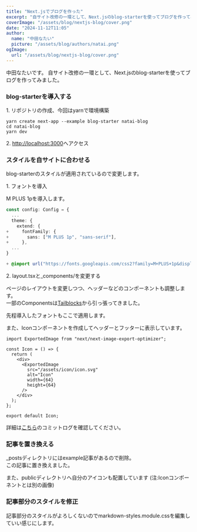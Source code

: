 ```yaml
---
title: "Next.jsでブログを作った"
excerpt: "自サイト改修の一環として、Next.jsのblog-starterを使ってブログを作ってみました。"
coverImage: "/assets/blog/nextjs-blog/cover.png"
date: "2024-11-12T11:05"
author:
  name: "中田なたい"
  picture: "/assets/blog/authors/natai.png"
ogImage:
  url: "/assets/blog/nextjs-blog/cover.png"
---
```


中田なたいです。
自サイト改修の一環として、Next.jsのblog-starterを使ってブログを作ってみました。

### blog-starterを導入する

1\. リポジトリの作成、今回はyarnで環境構築

```bash:shell
yarn create next-app --example blog-starter natai-blog
cd natai-blog
yarn dev
```

2\. [http://localhost:3000](http://localhost:3000)へアクセス

### スタイルを自サイトに合わせる

blog-starterのスタイルが適用されているので変更します。

1\. フォントを導入

M PLUS 1pを導入します。

```ts:tailwind.config.ts
const config: Config = {
  ...
  theme: {
    extend: {
+     fontFamily: {
+       sans: ["M PLUS 1p", "sans-serif"],
+     },
  ...
}
```

```css:src/app/globals.css
+ @import url("https://fonts.googleapis.com/css2?family=M+PLUS+1p&display=swap");
```

2\. layout.tsxと\_components/を変更する

ページのレイアウトを変更しつつ、ヘッダーなどのコンポーネントも調整します。<br>
一部のComponentsは[Tailblocks](https://tailblocks.cc)から引っ張ってきました。

先程導入したフォントもここで適用します。

また、Iconコンポーネントを作成してヘッダーとフッターに表示しています。

```jsx:src/app/_conponents/Icon.tsx
import ExportedImage from "next/next-image-export-optimizer";

const Icon = () => {
  return (
    <div>
      <ExportedImage
        src="/assets/icon/icon.svg"
        alt="Icon"
        width={64}
        height={64}
      />
    </div>
  );
};

export default Icon;
```

詳細は[こちら](https://github.com/natainakata/natai-blog/commit/994d976d3b451e54a99b744dcdbb081d51d0d7f2)のコミットログを確認してください。

### 記事を置き換える

\_postsディレクトリにはexample記事があるので削除。<br>
この記事に置き換えました。

また、publicディレクトリへ自分のアイコンも配置しています (注:Iconコンポーネントとは別の画像)

### 記事部分のスタイルを修正

記事部分のスタイルがよろしくないのでmarkdown-styles.module.cssを編集していい感じにします。
